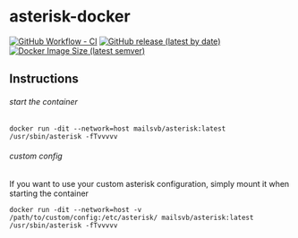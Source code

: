 # asterisk-docker

[![GitHub Workflow - CI](https://github.com/mailsvb/asterisk-docker/workflows/build/badge.svg)](https://github.com/mailsvb/asterisk-docker/actions?workflow=build)
[![GitHub release (latest by date)](https://img.shields.io/github/v/release/mailsvb/asterisk-docker)](https://github.com/mailsvb/asterisk-docker/releases/latest)
[![Docker Image Size (latest semver)](https://img.shields.io/docker/image-size/mailsvb/asterisk?sort=semver)](https://hub.docker.com/repository/docker/mailsvb/asterisk)

## Instructions
###### start the container
`docker run -dit --network=host mailsvb/asterisk:latest /usr/sbin/asterisk -fTvvvvv`

###### custom config
If you want to use your custom asterisk configuration, simply mount it when starting the container

`docker run -dit --network=host -v /path/to/custom/config:/etc/asterisk/ mailsvb/asterisk:latest /usr/sbin/asterisk -fTvvvvv`
